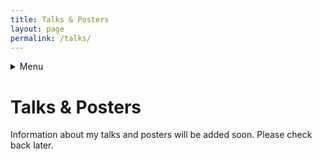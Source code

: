 ```yaml
---
title: Talks & Posters
layout: page
permalink: /talks/
---
```


<!-- Navigation -->
<details>
<summary>Menu</summary>

[Home](/)
[About](/about/)
[CV](/cv/)
[Papers](/papers/)
[Talks & Posters](/talks/)
[Tutorials](/tutorials/)
[Publications](/publications/)
[Contact](/contact/)
</details>

# Talks & Posters

Information about my talks and posters will be added soon. Please check back later.
